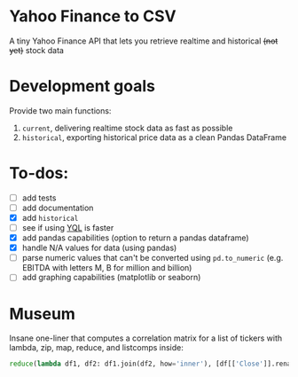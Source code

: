 # Yahoo Finance to CSV
A tiny Yahoo Finance API that lets you retrieve realtime and historical ~~(not yet)~~ stock data

# Development goals
Provide two main functions:  
1. `current`, delivering realtime stock data as fast as possible  
2. `historical`, exporting historical price data as a clean Pandas DataFrame

# To-dos:
- [ ] add tests
- [ ] add documentation
- [x] add `historical`
- [ ] see if using [YQL](https://github.com/lukaszbanasiak/yahoo-finance/blob/master/yahoo_finance/yql.py) is faster
- [x] add pandas capabilities (option to return a pandas dataframe)
- [x] handle N/A values for data (using pandas)
- [ ] parse numeric values that can't be converted using `pd.to_numeric` (e.g. EBITDA with letters M, B for million and billion)
- [ ] add graphing capabilities (matplotlib or seaborn)

# Museum

Insane one-liner that computes a correlation matrix for a list of tickers with lambda, zip, map, reduce, and listcomps inside:  
```python
reduce(lambda df1, df2: df1.join(df2, how='inner'), [df[['Close']].rename(columns={'Close': ticker}) for ticker, df in zip(ticker_list, map(historical, ticker_list))]).corr()
```
